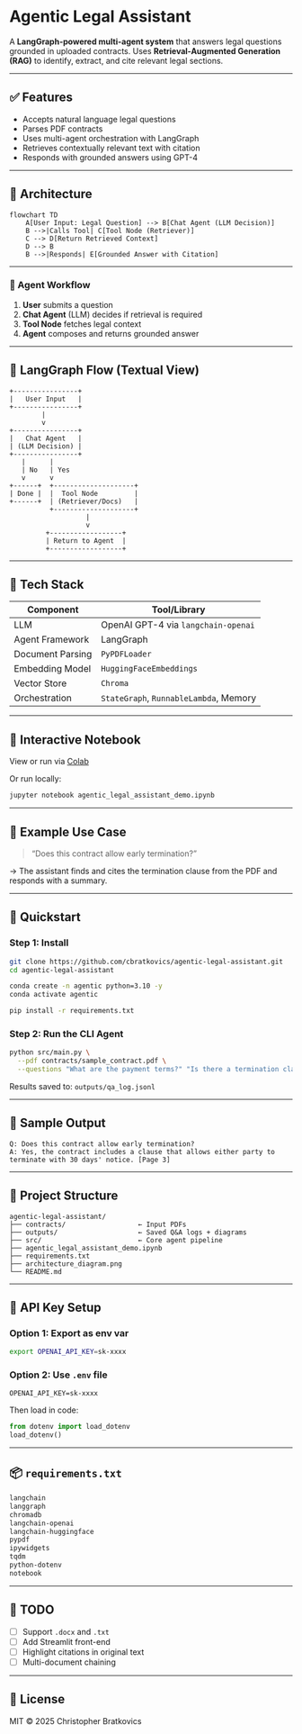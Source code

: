 # Agentic Legal Assistant

A **LangGraph-powered multi-agent system** that answers legal questions grounded in uploaded contracts. Uses **Retrieval-Augmented Generation (RAG)** to identify, extract, and cite relevant legal sections.

---

## ✅ Features

- Accepts natural language legal questions
- Parses PDF contracts
- Uses multi-agent orchestration with LangGraph
- Retrieves contextually relevant text with citation
- Responds with grounded answers using GPT-4

---

## 🧠 Architecture

```mermaid
flowchart TD
    A[User Input: Legal Question] --> B[Chat Agent (LLM Decision)]
    B -->|Calls Tool| C[Tool Node (Retriever)]
    C --> D[Return Retrieved Context]
    D --> B
    B -->|Responds| E[Grounded Answer with Citation]
```

---

### 🧩 Agent Workflow

1. **User** submits a question
2. **Chat Agent** (LLM) decides if retrieval is required
3. **Tool Node** fetches legal context
4. **Agent** composes and returns grounded answer

---

## 🔁 LangGraph Flow (Textual View)

```text
+----------------+
|   User Input   |
+----------------+
        |
        v
+----------------+
|   Chat Agent   |
| (LLM Decision) |
+----------------+
   |      |
   | No   | Yes
   v      v
+------+  +--------------------+
| Done |  |  Tool Node         |
+------+  | (Retriever/Docs)   |
          +--------------------+
                   |
                   v
         +------------------+
         | Return to Agent  |
         +------------------+
```

---

## 🧰 Tech Stack

| Component         | Tool/Library                          |
|------------------|----------------------------------------|
| LLM              | OpenAI GPT-4 via `langchain-openai`    |
| Agent Framework  | LangGraph                              |
| Document Parsing | `PyPDFLoader`                          |
| Embedding Model  | `HuggingFaceEmbeddings`                |
| Vector Store     | `Chroma`                               |
| Orchestration    | `StateGraph`, `RunnableLambda`, Memory |

---

## 📓 Interactive Notebook

View or run via [Colab](https://colab.research.google.com/github/cbratkovics/agentic-legal-assistant/blob/main/agentic_legal_assistant_demo.ipynb)

Or run locally:

```bash
jupyter notebook agentic_legal_assistant_demo.ipynb
```

---

## 📄 Example Use Case

> “Does this contract allow early termination?”

→ The assistant finds and cites the termination clause from the PDF and responds with a summary.

---

## 🚀 Quickstart

### Step 1: Install

```bash
git clone https://github.com/cbratkovics/agentic-legal-assistant.git
cd agentic-legal-assistant

conda create -n agentic python=3.10 -y
conda activate agentic

pip install -r requirements.txt
```

### Step 2: Run the CLI Agent

```bash
python src/main.py \
  --pdf contracts/sample_contract.pdf \
  --questions "What are the payment terms?" "Is there a termination clause?"
```

Results saved to: `outputs/qa_log.jsonl`

---

## 🧪 Sample Output

```
Q: Does this contract allow early termination?
A: Yes, the contract includes a clause that allows either party to terminate with 30 days' notice. [Page 3]
```

---

## 📁 Project Structure

```
agentic-legal-assistant/
├── contracts/                  ← Input PDFs
├── outputs/                    ← Saved Q&A logs + diagrams
├── src/                        ← Core agent pipeline
├── agentic_legal_assistant_demo.ipynb
├── requirements.txt
├── architecture_diagram.png
└── README.md
```

---

## 🔐 API Key Setup

### Option 1: Export as env var

```bash
export OPENAI_API_KEY=sk-xxxx
```

### Option 2: Use `.env` file

```
OPENAI_API_KEY=sk-xxxx
```

Then load in code:

```python
from dotenv import load_dotenv
load_dotenv()
```

---

## 📦 `requirements.txt`

```txt
langchain
langgraph
chromadb
langchain-openai
langchain-huggingface
pypdf
ipywidgets
tqdm
python-dotenv
notebook
```

---

## 🔮 TODO

- [ ] Support `.docx` and `.txt`
- [ ] Add Streamlit front-end
- [ ] Highlight citations in original text
- [ ] Multi-document chaining

---

## 📄 License

MIT © 2025 Christopher Bratkovics
